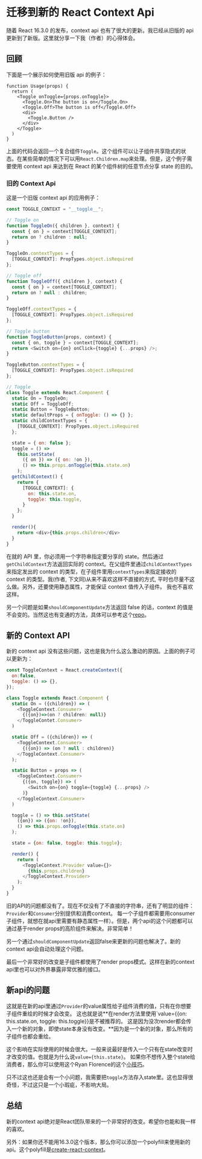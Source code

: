 # 迁移到新的 React Context Api

随着 React 16.3.0 的发布，context api 也有了很大的更新。我已经从旧版的 api 更新到了新版。这里就分享一下我（作者）的心得体会。

## 回顾

下面是一个展示如何使用旧版 api 的例子：

```javascriptr
function Usage(props) {
  return (
    <Toggle onToggle={props.onToggle}>
      <Toggle.On>The button is on</Toggle.On>
      <Toggle.Off>The button is off</Toggle.Off>
      <div>
        <Toggle.Button />
      </div>
    </Toggle>
  )
}
```

上面的代码会返回一个复合组件`Toggle`。这个组件可以让子组件共享隐式的状态。在某些简单的情况下可以用`React.Children.map`来处理。但是，这个例子需要使用 context api 来达到在 React 的某个组件树的任意节点分享 state 的目的。

### 旧的 Context Api

这是一个旧版 context api 的应用例子：

```javascript
const TOGGLE_CONTEXT = "__toggle__";

// Toggle on
function ToggleOn({ children }, context) {
  const { on } = context[TOGGLE_CONTEXT];
  return on ? children : null;
}

ToggleOn.contextTypes = {
  [TOGGLE_CONTEXT]: PropTypes.object.isRequired
};

// Toggle off
function ToggleOff({ children }, context) {
  const { on } = context[TOGGLE_CONTEXT];
  return on ? null : children;
}

ToggleOff.contextTypes = {
  [TOGGLE_CONTEXT]: PropTypes.object.isRequired
};

// Toggle button
function ToggleButton(props, context) {
  const { on, toggle } = context[TOGGLE_CONTEXT];
  return <Switch on={on} onClick={toggle} {...props} />;
}

ToggleButton.contextTypes = {
  [TOGGLE_CONTEXT]: PropTypes.object.isRequired
};

// Toggle
class Toggle extends React.Component {
  static On = ToggleOn;
  static Off = ToggleOff;
  static Button = ToggleButton;
  static defaultProps = { onToggle: () => {} };
  static childContextTypes = {
    [TOGGLE_CONTEXT]: PropTypes.object.isRequired
  };

  state = { on: false };
  toggle = () =>
    this.setState(
      ({ on }) => ({ on: !on }),
      () => this.props.onToggle(this.state.on)
    );
  getChildContext() {
    return {
      [TOGGLE_CONTEXT]: {
        on: this.state.on,
        toggle: this.toggle,
      }
    };
  }

  render(){
    return <div>{this.props.children</div>
  }
}
```

在就的 API 里，你必须用一个字符串指定要分享的 state。然后通过`getChildContext`方法返回实际的 context。在父组件里通过`childContextTypes`来指定发出的 context 的类型，在子组件里用`contextTypes`来指定接收的 context 的类型。我(作者, 下文同)从来不喜欢这样不直接的方式, 平时也尽量不这么做。另外，还要使用静态属性，才能保证 context 值传入子组件。 我也不喜欢这样。

另一个问题是如果`shouldComponentUpdate`方法返回 false 的话，context 的值是不会变的。当然这也有变通的方法，具体可以参考这个[repo](https://github.com/ReactTraining/react-broadcast)。

## 新的 Context API

新的 context api 没有这些问题，这也是我为什么这么激动的原因。上面的例子可以更新为：

```javascript
const ToggleContext = React.createContext({
  on:false,
  toggle: () => {},
});

class Toggle extends React.Component {
  static On = ({children}) => (
    <ToggleContext.Consumer>
      {({on})=>(on ? children: null)}
    </ToggleContet.Consumer>
  )

  static Off = ({children}) => (
    <ToggleContext.Consumer>
      {({on}) => (on ? null : children)}
    </ToggleContext.Consumer>
  );

  static Button = props => (
    <ToggleContext.Consumer>
      {({on, toggle}) => (
        <Switch on={on} toggle={toggle} {...props} />
      )}
    </ToggleContext.Consumer>
  )

  toggle = () => this.setState(
    ({on}) => ({on: !on}),
    () => this.props.onToggle(this.state.on)
  );

  state = {on: false, toggle: this.toggle};

  render() {
    return (
      <ToggleContext.Provider value={}>
        {this.props.children}
      </ToggleContext.Provider>
    );
  }
}
```
旧的API的问题都没有了。现在不仅没有了不直接的字符串，还有了明显的组件：`Provider`和`Consumer`分别提供和消费context。
每一个子组件都需要用consumer子组件，就想在就api里需要有静态属性一样）。但是，两个api的这个问题都可以通过基于render props的高阶组件来解决。非常简单！

另一个通过`shouldComponentUpdate`返回false来更新的问题也解决了。新的context api会自动处理这个问题。

最后一个非常好的改变是子组件都使用了render props模式。这样在新的context api里也可以对外界暴露非常优雅的接口。

## 新api的问题
这就是在新的api里通过`Provider`的value属性给子组件消费的值，只有在你想要子组件重绘的时候才会改变。
这也就是说**在render方法里使用`value={{on: this.state.on, toggle: this.toggle}}是不被推荐的。
这是因为没次render都会传入一个新的对象，即使state本身没有改变。**因为是一个新的对象，那么所有的子组件也都会重绘。

这个影响在实际使用的时候会很大。一般来说最好是传入一个只有在state改变时才改变的值。也就是为什么说`value={this.state}`。
如果你不想传入整个state给消费者，那么你可以使用这个Ryan Florence的这个[小技巧](https://twitter.com/ryanflorence/status/981179212147998721)。

只不过这也还是会有一个小问题，我需要把`toggle`方法存入state里。这也显得很奇怪，不过这只是一个小瑕疵，不影响大局。

## 总结

新的context api绝对是React团队带来的一个非常好的改变。希望你也能和我一样的喜欢。

另外：如果你还不能用16.3.0这个版本，那么你可以添加一个polyfill来使用新的api。这个polyfill是[create-react-context](https://www.npmjs.com/package/create-react-context)。